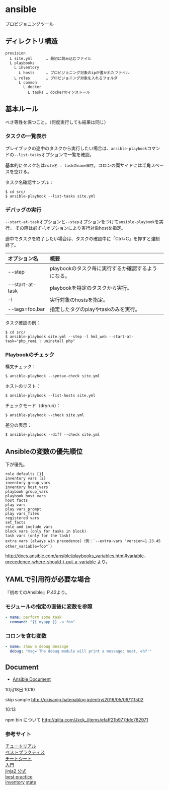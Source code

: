 # ansible

プロビジョニングツール

## ディレクトリ構造

```
provision
  L site.yml      … 最初に読み込むファイル
  L playbooks
    L inventory 
      L hosts     … プロビジョニング対象のipが書かれたファイル
    L roles       … プロビジョニング対象を入れるフォルダ
      L common
        L docker
          L tasks … dockerのインストール

```

## 基本ルール

べき等性を保つこと。（何度実行しても結果は同じ）

### タスクの一覧表示

プレイブックの途中のタスクから実行したい場合は、`ansible-playbook`コマンドの`--list-tasks`オプションで一覧を確認。

基本的にタスク名は`role名 : taskのname属性`。コロンの両サイドには半角スペースを空ける。

タスク名確認サンプル：

```shell
$ cd src/
$ ansible-playbook --list-tasks site.yml
```

### デバッグの実行

`--start-at-task`オプションと`--step`オプションをつけて`ansible-playbook`を実行。
その際は必ず`-l`オプションにより実行対象hostを指定。

途中でタスクを終了したい場合は、タスクの確認中に「Ctrl+C」を押すと強制終了。

|オプション名   |概要                                                  |
|:--------------|:-----------------------------------------------------|
|--step         |playbookのタスク毎に実行するか確認するようになる。    |
|--start-at-task|playbookを特定のタスクから実行。                      |
|-l             |実行対象のhostsを指定。                               |
|--tags=foo,bar |指定したタグのplayやtaskのみを実行。                  |

タスク確認の例：

```shell
$ cd src/
$ ansible-playbook site.yml --step -l hml_web --start-at-task="php_remi : uninstall php"
```

### Playbookのチェック

構文チェック：

```shell
$ ansible-playbook --syntax-check site.yml
```

ホストのリスト：

```shell
$ ansible-playbook --list-hosts site.yml
```

チェックモード（dryrun）：

```shell
$ ansible-playbook --check site.yml
```

差分の表示：

```shell
$ ansible-playbook --diff --check site.yml
```

## Ansibleの変数の優先順位

下が優先。

```
role defaults [1]
inventory vars [2]
inventory group_vars
inventory host_vars
playbook group_vars
playbook host_vars
host facts
play vars
play vars_prompt
play vars_files
registered vars
set_facts
role and include vars
block vars (only for tasks in block)
task vars (only for the task)
extra vars (always win precedence)（例：`--extra-vars "version=1.23.45 other_variable=foo"`）
```

<http://docs.ansible.com/ansible/playbooks_variables.html#variable-precedence-where-should-i-put-a-variable> より。

## YAMLで引用符が必要な場合

『初めてのAnsible』P.42より。

### モジュールの指定の直後に変数を参照

```yaml
- name: perform some task
  command: "{{ myapp }} -a foo"
```

### コロンを含む変数

```yaml
- name: show a debug message
  debug: "msg='The debug module will print a message: neat, eh?'"
```

## Document

* [Ansible Document](http://docs.ansible.com/ansible/index.html)

10月18日 10:10

skip sample
http://okisanjp.hatenablog.jp/entry/2016/05/09/111502

10:13

npm bin について
http://qiita.com/Jxck_/items/efaff21b977ddc782971

### 参考サイト

[チュートリアル][*1]  
[ベストプラクティス][*2]  
[チートシート][*3]  
[入門][*6]  
[jinja2 公式][*8]  
[best practice][*7]  
[inventory][*4]
[state][*5]

[*1]:http://yteraoka.github.io/ansible-tutorial/
[*2]:http://knowledge.sakura.ad.jp/tech/3084/
[*3]:http://qiita.com/unarist/items/39f5510f95c752c10df1
[*4]:http://docs.ansible.com/ansible/intro_inventory.html
[*5]:https://www.infiniteloop.co.jp/blog/2013/08/ansible/
[*6]:http://dev.classmethod.jp/server-side/ansible/introduction_about_role/
[*7]:http://docs.ansible.com/ansible/playbooks_best_practices.html
[*8]:http://docs.ansible.com/ansible/playbooks_tests.html
